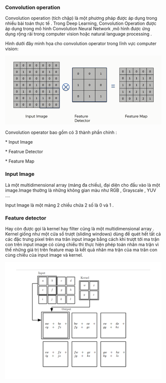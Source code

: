 <h3>Convolution operation</h3> </p>
Convolution operation (tích chập) là một phương pháp được áp dụng trong nhiều bài toán thực tế . Trong Deep Learning, Convolution Operation được áp dụng trong mô hình Convolution Neural Network ,mô hình được ứng dụng rộng rãi trong computer vision hoặc natural language processing .</p>
Hình dưới đây minh họa cho convolution operator trong lĩnh vực computer vision:</p> 
<img src="img/img_convolution2.png"> </p>
Convolution operator bao gồm có 3 thành phần chính :</p>
* Input Image  </P> 
* Featrue Detector </p>
* Feature Map </p>
<h3>Input Image </h3> </p>
Là một multidimensional array (mảng đa chiều), đại diện cho đầu vào là một image.Image thường là những không gian màu như RGB , Grayscale , YUV ....</p>
Input Image là một mảng 2 chiều chứa 2 số là 0 và 1 .</p>
<h3>Feature detector</h3>
Hay còn được gọi là kernel hay filter cũng là một multidimensional array . Kernel giống như một cửa sổ trượt (sliding windows) dùng để quét hết tất cả các đặc trưng pixel trên ma trân input image bằng cách khi trượt tới ma trận con trên input image có cùng chiều thì thực hiện phép toán nhân ma trận vì thế những giá trị trên feature map là kết quả nhân ma trận của ma trân con cùng chiều của input image và kernel.</p>

<img src = "img/img_convole.png" alt ='hình ming họa'/>

